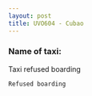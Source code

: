 ```yaml
---
layout: post
title: UVO604 - Cubao
---
```


### Name of taxi: 

Taxi refused boarding

```Refused boarding```
